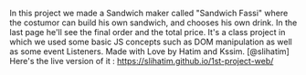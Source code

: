 In this project we made a Sandwich maker called "Sandwich Fassi" where the costumor can build his own sandwich, and chooses his own drink. In the last page he'll see the final order and the total price. It's a class project in which we used some basic JS concepts such as DOM manipulation as well as some event Listeners. Made with Love by Hatim and Kssim. [@slihatim]
Here's the live version of it :   https://slihatim.github.io/1st-project-web/
